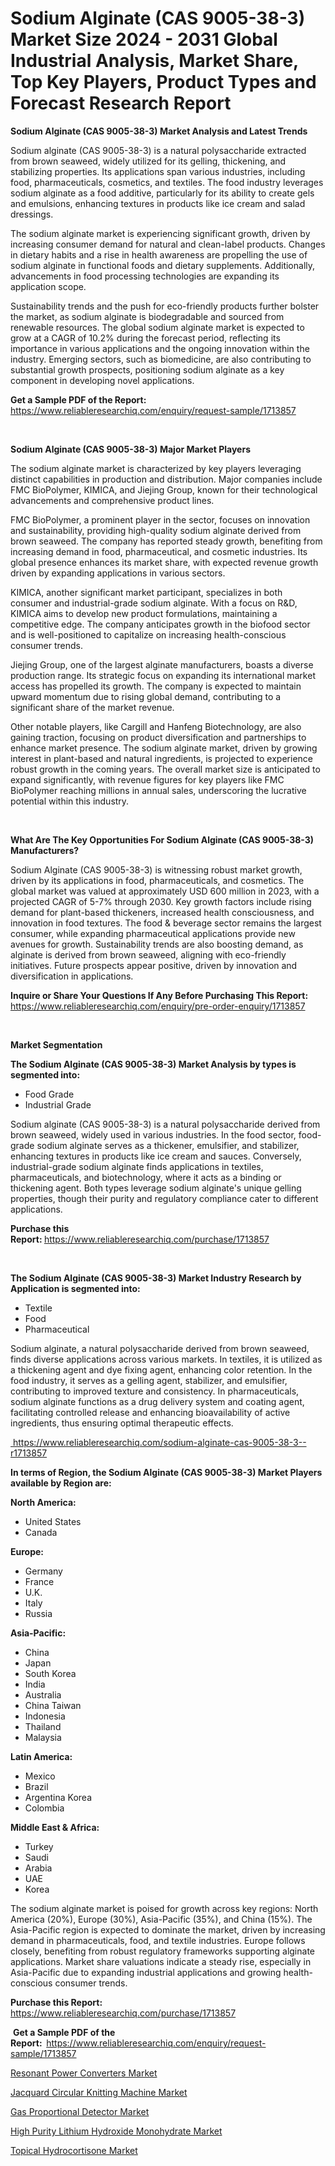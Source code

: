 <p><h1>Sodium Alginate (CAS 9005-38-3) Market Size 2024 - 2031 Global Industrial Analysis, Market Share, Top Key Players, Product Types and Forecast Research Report</h1></p><p><strong>Sodium Alginate (CAS 9005-38-3) Market Analysis and Latest Trends</strong></p>
<p><p>Sodium alginate (CAS 9005-38-3) is a natural polysaccharide extracted from brown seaweed, widely utilized for its gelling, thickening, and stabilizing properties. Its applications span various industries, including food, pharmaceuticals, cosmetics, and textiles. The food industry leverages sodium alginate as a food additive, particularly for its ability to create gels and emulsions, enhancing textures in products like ice cream and salad dressings.</p><p>The sodium alginate market is experiencing significant growth, driven by increasing consumer demand for natural and clean-label products. Changes in dietary habits and a rise in health awareness are propelling the use of sodium alginate in functional foods and dietary supplements. Additionally, advancements in food processing technologies are expanding its application scope.</p><p>Sustainability trends and the push for eco-friendly products further bolster the market, as sodium alginate is biodegradable and sourced from renewable resources. The global sodium alginate market is expected to grow at a CAGR of 10.2% during the forecast period, reflecting its importance in various applications and the ongoing innovation within the industry. Emerging sectors, such as biomedicine, are also contributing to substantial growth prospects, positioning sodium alginate as a key component in developing novel applications.</p></p>
<p><strong>Get a Sample PDF of the Report:&nbsp;</strong> <a href="https://www.reliableresearchiq.com/enquiry/request-sample/1713857?utm_campaign=1121&utm_medium=2&utm_source=Github&utm_content=ia&utm_term=22102024&utm_id=sodium-alginate-cas-9005-38-3">https://www.reliableresearchiq.com/enquiry/request-sample/1713857</a></p>
<p>&nbsp;</p>
<p><strong>Sodium Alginate (CAS 9005-38-3) Major Market Players</strong></p>
<p><p>The sodium alginate market is characterized by key players leveraging distinct capabilities in production and distribution. Major companies include FMC BioPolymer, KIMICA, and Jiejing Group, known for their technological advancements and comprehensive product lines.</p><p>FMC BioPolymer, a prominent player in the sector, focuses on innovation and sustainability, providing high-quality sodium alginate derived from brown seaweed. The company has reported steady growth, benefiting from increasing demand in food, pharmaceutical, and cosmetic industries. Its global presence enhances its market share, with expected revenue growth driven by expanding applications in various sectors.</p><p>KIMICA, another significant market participant, specializes in both consumer and industrial-grade sodium alginate. With a focus on R&D, KIMICA aims to develop new product formulations, maintaining a competitive edge. The company anticipates growth in the biofood sector and is well-positioned to capitalize on increasing health-conscious consumer trends.</p><p>Jiejing Group, one of the largest alginate manufacturers, boasts a diverse production range. Its strategic focus on expanding its international market access has propelled its growth. The company is expected to maintain upward momentum due to rising global demand, contributing to a significant share of the market revenue.</p><p>Other notable players, like Cargill and Hanfeng Biotechnology, are also gaining traction, focusing on product diversification and partnerships to enhance market presence. The sodium alginate market, driven by growing interest in plant-based and natural ingredients, is projected to experience robust growth in the coming years. The overall market size is anticipated to expand significantly, with revenue figures for key players like FMC BioPolymer reaching millions in annual sales, underscoring the lucrative potential within this industry.</p></p>
<p>&nbsp;</p>
<p><strong>What Are The Key Opportunities For Sodium Alginate (CAS 9005-38-3) Manufacturers?</strong></p>
<p><p>Sodium Alginate (CAS 9005-38-3) is witnessing robust market growth, driven by its applications in food, pharmaceuticals, and cosmetics. The global market was valued at approximately USD 600 million in 2023, with a projected CAGR of 5-7% through 2030. Key growth factors include rising demand for plant-based thickeners, increased health consciousness, and innovation in food textures. The food & beverage sector remains the largest consumer, while expanding pharmaceutical applications provide new avenues for growth. Sustainability trends are also boosting demand, as alginate is derived from brown seaweed, aligning with eco-friendly initiatives. Future prospects appear positive, driven by innovation and diversification in applications.</p></p>
<p><strong>Inquire or Share Your Questions If Any Before Purchasing This Report:</strong> <a href="https://www.reliableresearchiq.com/enquiry/pre-order-enquiry/1713857?utm_campaign=1121&utm_medium=2&utm_source=Github&utm_content=ia&utm_term=22102024&utm_id=sodium-alginate-cas-9005-38-3">https://www.reliableresearchiq.com/enquiry/pre-order-enquiry/1713857</a></p>
<p>&nbsp;</p>
<p><strong>Market Segmentation</strong></p>
<p><strong>The Sodium Alginate (CAS 9005-38-3) Market Analysis by types is segmented into:</strong></p>
<p><ul><li>Food Grade</li><li>Industrial Grade</li></ul></p>
<p><p>Sodium alginate (CAS 9005-38-3) is a natural polysaccharide derived from brown seaweed, widely used in various industries. In the food sector, food-grade sodium alginate serves as a thickener, emulsifier, and stabilizer, enhancing textures in products like ice cream and sauces. Conversely, industrial-grade sodium alginate finds applications in textiles, pharmaceuticals, and biotechnology, where it acts as a binding or thickening agent. Both types leverage sodium alginate's unique gelling properties, though their purity and regulatory compliance cater to different applications.</p></p>
<p><strong>Purchase this Report:&nbsp;</strong><a href="https://www.reliableresearchiq.com/purchase/1713857?utm_campaign=1121&utm_medium=2&utm_source=Github&utm_content=ia&utm_term=22102024&utm_id=sodium-alginate-cas-9005-38-3">https://www.reliableresearchiq.com/purchase/1713857</a></p>
<p>&nbsp;</p>
<p><strong>The Sodium Alginate (CAS 9005-38-3) Market Industry Research by Application is segmented into:</strong></p>
<p><ul><li>Textile</li><li>Food</li><li>Pharmaceutical</li></ul></p>
<p><p>Sodium alginate, a natural polysaccharide derived from brown seaweed, finds diverse applications across various markets. In textiles, it is utilized as a thickening agent and dye fixing agent, enhancing color retention. In the food industry, it serves as a gelling agent, stabilizer, and emulsifier, contributing to improved texture and consistency. In pharmaceuticals, sodium alginate functions as a drug delivery system and coating agent, facilitating controlled release and enhancing bioavailability of active ingredients, thus ensuring optimal therapeutic effects.</p></p>
<p><a href="https://www.reliableresearchiq.com/sodium-alginate-cas-9005-38-3--r1713857?utm_campaign=1121&utm_medium=2&utm_source=Github&utm_content=ia&utm_term=22102024&utm_id=sodium-alginate-cas-9005-38-3">&nbsp;https://www.reliableresearchiq.com/sodium-alginate-cas-9005-38-3--r1713857</a></p>
<p><strong>In terms of Region, the Sodium Alginate (CAS 9005-38-3) Market Players available by Region are:</strong></p>
<p>
    <p> <strong> North America: </strong>
        <ul>
            <li>United States</li>
            <li>Canada</li>
        </ul>
        </p> 
    <p> <strong> Europe: </strong>
        <ul>
            <li>Germany</li>
            <li>France</li>
            <li>U.K.</li>
            <li>Italy</li>
            <li>Russia</li>
        </ul>
        </p> 
    <p> <strong> Asia-Pacific: </strong>
        <ul>
            <li>China</li>
            <li>Japan</li>
            <li>South Korea</li>
            <li>India</li>
            <li>Australia</li>
            <li>China Taiwan</li>
            <li>Indonesia</li>
            <li>Thailand</li>
            <li>Malaysia</li>
        </ul>
        </p> 
    <p> <strong> Latin America: </strong>
        <ul>
            <li>Mexico</li>
            <li>Brazil</li>
            <li>Argentina Korea</li>
            <li>Colombia</li>
        </ul>
        </p> 
    <p> <strong> Middle East & Africa: </strong>
        <ul>
            <li>Turkey</li>
            <li>Saudi</li>
            <li>Arabia</li>
            <li>UAE</li>
            <li>Korea</li>
        </ul>
    </p>
    </p>
<p><p>The sodium alginate market is poised for growth across key regions: North America (20%), Europe (30%), Asia-Pacific (35%), and China (15%). The Asia-Pacific region is expected to dominate the market, driven by increasing demand in pharmaceuticals, food, and textile industries. Europe follows closely, benefiting from robust regulatory frameworks supporting alginate applications. Market share valuations indicate a steady rise, especially in Asia-Pacific due to expanding industrial applications and growing health-conscious consumer trends.</p></p>
<p><strong>Purchase this Report: </strong><a href="https://www.reliableresearchiq.com/purchase/1713857?utm_campaign=1121&utm_medium=2&utm_source=Github&utm_content=ia&utm_term=22102024&utm_id=sodium-alginate-cas-9005-38-3">https://www.reliableresearchiq.com/purchase/1713857</a></p>
<p>&nbsp;<strong>Get a Sample PDF of the Report:&nbsp;&nbsp;</strong><a href="https://www.reliableresearchiq.com/enquiry/request-sample/1713857?utm_campaign=1121&utm_medium=2&utm_source=Github&utm_content=ia&utm_term=22102024&utm_id=sodium-alginate-cas-9005-38-3">https://www.reliableresearchiq.com/enquiry/request-sample/1713857</a></p>
<p><strong></strong></p>
<p><p><a href="https://www.linkedin.com/pulse/resonant-power-converters-market-drivers-challenges-forecast-nrhmf?utm_campaign=1121&utm_medium=2&utm_source=Github&utm_content=ia&utm_term=22102024&utm_id=sodium-alginate-cas-9005-38-3">Resonant Power Converters Market</a></p><p><a href="https://issuu.com/reportprime-2/docs/jacquard-circular-knitting-machine-_96f18e5f356334?utm_campaign=1121&utm_medium=2&utm_source=Github&utm_content=ia&utm_term=22102024&utm_id=sodium-alginate-cas-9005-38-3">Jacquard Circular Knitting Machine Market</a></p><p><a href="https://issuu.com/reportprime-2/docs/gas-proportional-detector-market-si_2c265190d10a2e?utm_campaign=1121&utm_medium=2&utm_source=Github&utm_content=ia&utm_term=22102024&utm_id=sodium-alginate-cas-9005-38-3">Gas Proportional Detector Market</a></p><p><a href="https://github.com/wendisyqf/Market-Research-Report-List-1/blob/main/high-purity-lithium-hydroxide-monohydrate-market.md?utm_campaign=1121&utm_medium=2&utm_source=Github&utm_content=ia&utm_term=22102024&utm_id=sodium-alginate-cas-9005-38-3">High Purity Lithium Hydroxide Monohydrate Market</a></p><p><a href="https://www.linkedin.com/pulse/emerging-topical-hydrocortisone-market-opportunities-eqxcf?utm_campaign=1121&utm_medium=2&utm_source=Github&utm_content=ia&utm_term=22102024&utm_id=sodium-alginate-cas-9005-38-3">Topical Hydrocortisone Market</a></p></p>